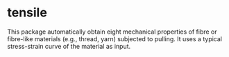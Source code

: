 # tensile
This package automatically obtain eight mechanical properties of fibre or fibre-like materials (e.g., thread, yarn) subjected to pulling. 
It uses a typical stress-strain curve of the material as input. 
